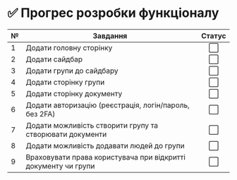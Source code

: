 # ✅ Прогрес розробки функціоналу

| №  | Завдання                                                                 | Статус |
|----|--------------------------------------------------------------------------|:------:|
| 1  | Додати головну сторінку                                                 | ⬜️     |
| 2  | Додати сайдбар                                                          | ⬜️     |
| 3  | Додати групи до сайдбару                                                | ⬜️     |
| 4  | Додати сторінку групи                                                   | ⬜️     |
| 5  | Додати сторінку документу                                               | ⬜️     |
| 6  | Додати авторизацію (реєстрація, логін/пароль, без 2FA)                  | ⬜️     |
| 7  | Додати можливість створити групу та створювати документи                | ⬜️     |
| 8  | Додати можливість додавати людей до групи                               | ⬜️     |
| 9  | Враховувати права користувача при відкритті документу чи групи          | ⬜️     |
